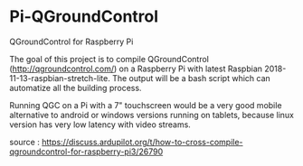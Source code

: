 # Pi-QGroundControl
QGroundControl for Raspberry Pi

The goal of this project is to compile QGroundControl (http://qgroundcontrol.com/) on a Raspberry Pi with latest Raspbian 2018-11-13-raspbian-stretch-lite.
The output will be a bash script which can automatize all the building process.

Running QGC on a Pi with a 7" touchscreen would be a very good mobile alternative to android or windows versions running on tablets, because linux version has very low latency with video streams.

source : https://discuss.ardupilot.org/t/how-to-cross-compile-qgroundcontrol-for-raspberry-pi3/26790
